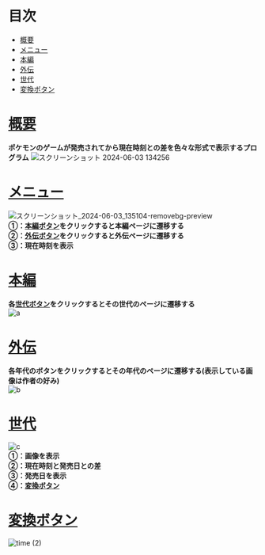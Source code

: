 # 目次
- [概要](#概要)
- [メニュー](#メニュー)
- [本編](#本編)
- [外伝](#外伝)
- [世代](#世代)
- [変換ボタン](#変換ボタン)
# [概要](#概要)
**ポケモンのゲームが発売されてから現在時刻との差を色々な形式で表示するプログラム**
![スクリーンショット 2024-06-03 134256](https://github.com/yoichi-project01/poke-generation/assets/98115836/9dc6591a-e024-489d-9519-e6bf6f3854ed)
# [メニュー](#メニュー)
![スクリーンショット_2024-06-03_135104-removebg-preview](https://github.com/yoichi-project01/poke-generation/assets/98115836/41111adf-6018-4b3b-bd59-47560d92ad6a)  
**①：[本編ボタン](#本編)をクリックすると本編ページに遷移する  
②：[外伝ボタン](#外伝)をクリックすると外伝ページに遷移する  
③：現在時刻を表示**
# [本編](#本編)
**各[世代ボタン](#世代)をクリックするとその世代のページに遷移する**  
![a](https://github.com/yoichi-project01/poke-generation/assets/98115836/61ae0f12-6b02-42be-bae2-745a4c0a13e2)  
# [外伝](#外伝) 
**各年代のボタンをクリックするとその年代のページに遷移する(表示している画像は作者の好み)**  
![b](https://github.com/yoichi-project01/poke-generation/assets/98115836/a1135030-29b0-4969-a9df-a7816bedd0d1) 
# [世代](#世代)
![c](https://github.com/yoichi-project01/poke-generation/assets/98115836/cec17299-753a-485d-80cb-eb52d45b3714)  
**①：画像を表示  
②：現在時刻と発売日との差  
③：発売日を表示  
④：[変換ボタン](#変換ボタン)**
# [変換ボタン](#変換ボタン)
![time (2)](https://github.com/yoichi-project01/poke-generation/assets/98115836/8ebd3b3e-00e7-41d7-b55b-4c4712647357)
